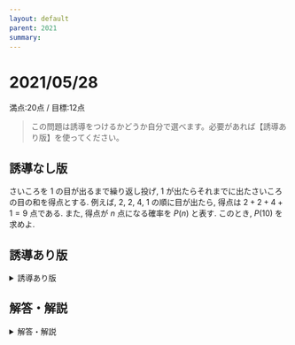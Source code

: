 ```yaml
---
layout: default
parent: 2021
summary: 
---
```


# 2021/05/28

満点:20点 / 目標:12点

> この問題は誘導をつけるかどうか自分で選べます。必要があれば【誘導あり版】を使ってください。

## 誘導なし版

さいころを $1$ の目が出るまで繰り返し投げ, $1$ が出たらそれまでに出たさいころの目の和を得点とする. 
例えば, $2$, $2$, $4$, $1$ の順に目が出たら, 得点は $2+2+4+1=9$ 点である.
また, 得点が $n$ 点になる確率を $P(n)$ と表す.
このとき, $P(10)$ を求めよ.

<div style="page-break-before:always"></div>

## 誘導あり版

<details markdown="1">
<summary>誘導あり版</summary>

さいころを $1$ の目が出るまで繰り返し投げ, $1$ が出たらそれまでに出たさいころの目の和を得点とする. 
例えば, $2$, $2$, $4$, $1$ の順に目が出たら, 得点は $2+2+4+1=9$ 点である.
また, 得点が $n$ 点になる確率を $P(n)$ と表す.
このとき, 次の問に答えよ.

(1) 例えば, $2$, $2$, $4$, $1$ の順のような目の出方を, $(2, 2, 4, 1)$ と書き表すことにする.<br>得点が $1$ 点, $2$ 点, $3$ 点, $4$ 点, $5$ 点, $6$ 点になるような目の出方をそれぞれ書き並べよ.

(2) $P(1)$, $P(2)$, $P(3)$, $P(4)$, $P(5)$, $P(6)$ をそれぞれ求めよ.

(3) $P(10)$ を求めよ.

</details>

<div style="page-break-before:always"></div>

## 解答・解説

<details markdown="1">
<summary>解答・解説</summary>

問題文をよく読んで対処するタイプの確率の問題です. 答案はみなさん結構いい線いってました.<br>
得点が $10$ 点になるのは, $2$ から $6$ の目で $9$ 点稼いで, 最後に $1$ が出るときです. $9$ 点の稼ぎ方を十分に列挙できていない答案が目立ちました.

ちなみにこの問題の答えは $P(10)=\dfrac{13}{486} \fallingdotseq 0.02674897$ ですが, 試行回数を重ねたら本当にこの値に近くなるのでしょうか？

実際にやってみました. 以下はpythonのサンプルコードです.

```python
import random

result_counter = {}
for i in range(1000):
    result_counter[i+1] = 0

score = 0
n_trial = 100000000 # 試行回数

for _ in range(n_trial):
    while True:
        r = random.randrange(1, 7) # 1から6までの中からランダムで1つ選ぶ
        score += r
        if r == 1:
            result_counter[score] += 1
            score = 0
            break

print(result_counter[10])
```

結果は $\dfrac{2675054}{100000000}$ でした. 相対誤差 $5.9 \times 10^{-4}$ ということでかなりよい値です.

![](img/mathterro_20210528.jpg)

</details>